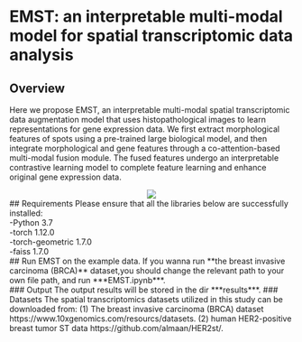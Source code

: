 # EMST: an interpretable multi-modal model for spatial transcriptomic data analysis
## Overview
Here we propose EMST, an interpretable multi-modal spatial transcriptomic data augmentation model that uses histopathological images to learn representations for gene expression data. We first extract morphological features of spots using a pre-trained large biological model, and then integrate morphological and gene features through a co-attention-based multi-modal fusion module. The fused features undergo an interpretable contrastive learning model to complete feature learning and enhance original gene expression data.<br>
<div align="center">
  <img src="https://github.com/bioszhr/EMST/main/results/figures/Figure 1.pdf">
</div>
## Requirements
Please ensure that all the libraries below are successfully installed:<br>
-Python 3.7<br>
-torch 1.12.0<br>
-torch-geometric 1.7.0<br>
-faiss 1.7.0<br>
## Run EMST on the example data.
If you wanna run **the breast invasive carcinoma (BRCA)** dataset,you should change the relevant path to your own file path, and run ***EMST.ipynb***.<br>
### Output
The output results will be stored in the dir ***results***.
### Datasets
The spatial transcriptomics datasets utilized in this study can be downloaded from: (1) The breast invasive carcinoma
 (BRCA) dataset https://www.10xgenomics.com/resourcs/datasets. (2) human HER2-positive breast
 tumor ST data https://github.com/almaan/HER2st/.
